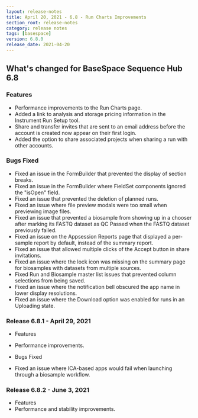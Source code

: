 ```yaml
---
layout: release-notes
title: April 20, 2021 - 6.8 - Run Charts Improvements
section_root: release-notes
category: release notes
tags: [basespace]
version: 6.8.0
release_date: 2021-04-20
---
```


## What's changed for BaseSpace Sequence Hub 6.8

### Features
 - Performance improvements to the Run Charts page.
 - Added a link to analysis and storage pricing information in the Instrument Run Setup tool.
 - Share and transfer invites that are sent to an email address before the account is created now appear on their first login.
 - Added the option to share associated projects when sharing a run with other accounts.

### Bugs Fixed
 - Fixed an issue in the FormBuilder that prevented the display of section breaks.
 - Fixed an issue in the FormBuilder where FieldSet components ignored the "isOpen" field.
 - Fixed an issue that prevented the deletion of planned runs.
 - Fixed an issue where file preview modals were too small when previewing image files.
 - Fixed an issue that prevented a biosample from showing up in a chooser after marking its FASTQ dataset as QC Passed when the FASTQ dataset previously failed.
 - Fixed an issue on the Appsession Reports page that displayed a per-sample report by default, instead of the summary report.
 - Fixed an issue that allowed multiple clicks of the Accept button in share invitations.
 - Fixed an issue where the lock icon was missing on the summary page for biosamples with datasets from multiple sources.
 - Fixed Run and Biosample master list issues that prevented column selections from being saved.
 - Fixed an issue where the notification bell obscured the app name in lower display resolutions.
 - Fixed an issue where the Download option was enabled for runs in an Uploading state.


### Release 6.8.1 - April 29, 2021
 - Features
  - Performance improvements.

 - Bugs Fixed
  - Fixed an issue where ICA-based apps would fail when launching through a biosample workflow.


### Release 6.8.2 - June 3, 2021
 - Features
  - Performance and stability improvements.

